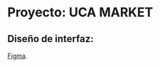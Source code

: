 # Proyecto: **UCA MARKET**

## Diseño de interfaz:

[Figma](https://www.figma.com/design/NRUWAxMjGxCfl9hr70ljUV/UCA-MARKET?m=dev&node-id=0-1&t=YERESPV3GBlr3jdK-1).
